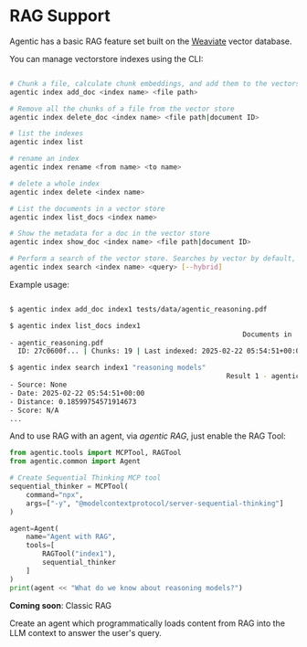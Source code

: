 # RAG Support

Agentic has a basic RAG feature set built on the [Weaviate](https://weaviate.io/) vector database.

You can manage vectorstore indexes using the CLI:

```sh

# Chunk a file, calculate chunk embeddings, and add them to the vectorstore
agentic index add_doc <index name> <file path>

# Remove all the chunks of a file from the vector store
agentic index delete_doc <index name> <file path|document ID>

# list the indexes
agentic index list

# rename an index
agentic index rename <from name> <to name>

# delete a whole index
agentic index delete <index name>

# List the documents in a vector store
agentic index list_docs <index name>

# Show the metadata for a doc in the vector store
agentic index show_doc <index name> <file path|document ID>

# Perform a search of the vector store. Searches by vector by default, or can do hybrid search
agentic index search <index name> <query> [--hybrid]

```

Example usage:

```sh

$ agentic index add_doc index1 tests/data/agentic_reasoning.pdf

$ agentic index list_docs index1
                                                         Documents in 'index1' (3)                                                         
- agentic_reasoning.pdf 
  ID: 27c0600f... | Chunks: 19 | Last indexed: 2025-02-22 05:54:51+00:00

$ agentic index search index1 "reasoning models"
                                                     Result 1 - agentic_reasoning.pdf                                                      
- Source: None
- Date: 2025-02-22 05:54:51+00:00
- Distance: 0.18599754571914673
- Score: N/A
...
```

And to use RAG with an agent, via _agentic RAG_, just enable the RAG Tool:

```python
from agentic.tools import MCPTool, RAGTool
from agentic.common import Agent

# Create Sequential Thinking MCP tool
sequential_thinker = MCPTool(
    command="npx",
    args=["-y", "@modelcontextprotocol/server-sequential-thinking"]
)

agent=Agent(
    name="Agent with RAG",
    tools=[
        RAGTool("index1"),
        sequential_thinker
    ]
)
print(agent << "What do we know about reasoning models?")
```

**Coming soon**: Classic RAG

Create an agent which programmatically loads content from RAG into the LLM context to
answer the user's query.
